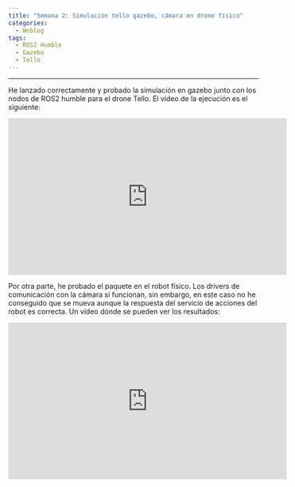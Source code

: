 ```yaml
---
title: "Semana 2: Simulación tello gazebo, cámara en drone físico"
categories:
  - Weblog
tags:
  - ROS2 Humble
  - Gazebo
  - Tello
---
```

 
---

He lanzado correctamente y probado la simulación en gazebo junto con los nodos de ROS2 humble para el drone Tello. El vídeo de la ejecución es el siguiente:


<iframe width="560" height="315" 
src="https://www.youtube.com/embed/LHROxfJ13rQ"  
frameborder="0"  
allow="accelerometer; autoplay; encrypted-media; gyroscope; picture-in-picture"  
allowfullscreen></iframe> 

Por otra parte, he probado el paquete en el robot físico. Los drivers de comunicación con la cámara sí funcionan, sin embargo, en este caso no he conseguido que se mueva aunque la respuesta del servicio de acciones del robot es correcta. Un vídeo dónde se pueden ver los resultados:

<iframe width="560" height="315" 
src="https://www.youtube.com/embed/20jJ5tfxm1I"  
frameborder="0"  
allow="accelerometer; autoplay; encrypted-media; gyroscope; picture-in-picture"  
allowfullscreen></iframe> 